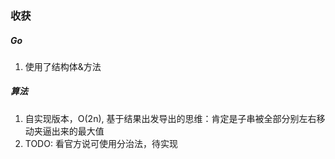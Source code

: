 ### 收获
##### Go
1. 使用了结构体&方法

##### 算法
1. 自实现版本，O(2n), 基于结果出发导出的思维：肯定是子串被全部分别左右移动夹逼出来的最大值
2. TODO: 看官方说可使用分治法，待实现
